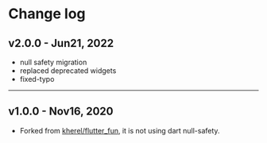 # Change log

## v2.0.0 - Jun21, 2022

- null safety migration
- replaced deprecated widgets
- fixed-typo

---

## v1.0.0 - Nov16, 2020  

- Forked from [kherel/flutter_fun](https://github.com/kherel/flutter_fun), it is not using dart null-safety.
